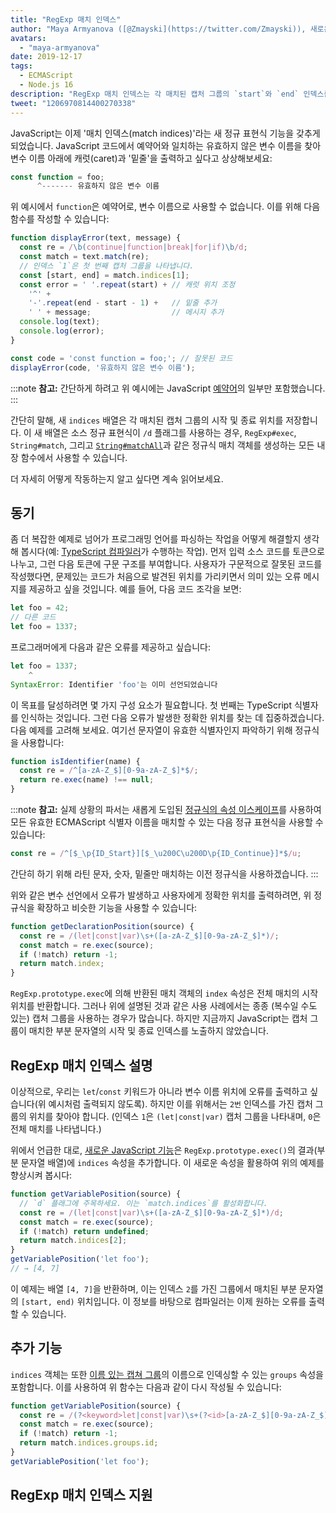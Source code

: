 ```yaml
---
title: "RegExp 매치 인덱스"
author: "Maya Armyanova ([@Zmayski](https://twitter.com/Zmayski)), 새로운 기능을 정기적으로 표현"
avatars: 
  - "maya-armyanova"
date: 2019-12-17
tags: 
  - ECMAScript
  - Node.js 16
description: "RegExp 매치 인덱스는 각 매치된 캡처 그룹의 `start`와 `end` 인덱스를 제공합니다."
tweet: "1206970814400270338"
---
```

JavaScript는 이제 '매치 인덱스(match indices)'라는 새 정규 표현식 기능을 갖추게 되었습니다. JavaScript 코드에서 예약어와 일치하는 유효하지 않은 변수 이름을 찾아 변수 이름 아래에 캐럿(caret)과 '밑줄'을 출력하고 싶다고 상상해보세요:

<!--truncate-->
```js
const function = foo;
      ^------- 유효하지 않은 변수 이름
```

위 예시에서 `function`은 예약어로, 변수 이름으로 사용할 수 없습니다. 이를 위해 다음 함수를 작성할 수 있습니다:

```js
function displayError(text, message) {
  const re = /\b(continue|function|break|for|if)\b/d;
  const match = text.match(re);
  // 인덱스 `1`은 첫 번째 캡처 그룹을 나타냅니다.
  const [start, end] = match.indices[1];
  const error = ' '.repeat(start) + // 캐럿 위치 조정
    '^' +
    '-'.repeat(end - start - 1) +   // 밑줄 추가
    ' ' + message;                  // 메시지 추가
  console.log(text);
  console.log(error);
}

const code = 'const function = foo;'; // 잘못된 코드
displayError(code, '유효하지 않은 변수 이름');
```

:::note
**참고:** 간단하게 하려고 위 예시에는 JavaScript [예약어](https://mathiasbynens.be/notes/reserved-keywords)의 일부만 포함했습니다.
:::

간단히 말해, 새 `indices` 배열은 각 매치된 캡처 그룹의 시작 및 종료 위치를 저장합니다. 이 새 배열은 소스 정규 표현식이 `/d` 플래그를 사용하는 경우, `RegExp#exec`, `String#match`, 그리고 [`String#matchAll`](https://v8.dev/features/string-matchall)과 같은 정규식 매치 객체를 생성하는 모든 내장 함수에서 사용할 수 있습니다.

더 자세히 어떻게 작동하는지 알고 싶다면 계속 읽어보세요.

## 동기

좀 더 복잡한 예제로 넘어가 프로그래밍 언어를 파싱하는 작업을 어떻게 해결할지 생각해 봅시다(예: [TypeScript 컴파일러](https://github.com/microsoft/TypeScript/tree/master/src/compiler)가 수행하는 작업). 먼저 입력 소스 코드를 토큰으로 나누고, 그런 다음 토큰에 구문 구조를 부여합니다. 사용자가 구문적으로 잘못된 코드를 작성했다면, 문제있는 코드가 처음으로 발견된 위치를 가리키면서 의미 있는 오류 메시지를 제공하고 싶을 것입니다. 예를 들어, 다음 코드 조각을 보면:

```js
let foo = 42;
// 다른 코드
let foo = 1337;
```

프로그래머에게 다음과 같은 오류를 제공하고 싶습니다:

```js
let foo = 1337;
    ^
SyntaxError: Identifier 'foo'는 이미 선언되었습니다
```

이 목표를 달성하려면 몇 가지 구성 요소가 필요합니다. 첫 번째는 TypeScript 식별자를 인식하는 것입니다. 그런 다음 오류가 발생한 정확한 위치를 찾는 데 집중하겠습니다. 다음 예제를 고려해 보세요. 여기선 문자열이 유효한 식별자인지 파악하기 위해 정규식을 사용합니다:

```js
function isIdentifier(name) {
  const re = /^[a-zA-Z_$][0-9a-zA-Z_$]*$/;
  return re.exec(name) !== null;
}
```

:::note
**참고:** 실제 상황의 파서는 새롭게 도입된 [정규식의 속성 이스케이프](https://github.com/tc39/proposal-regexp-unicode-property-escapes#other-examples)를 사용하여 모든 유효한 ECMAScript 식별자 이름을 매치할 수 있는 다음 정규 표현식을 사용할 수 있습니다:

```js
const re = /^[$_\p{ID_Start}][$_\u200C\u200D\p{ID_Continue}]*$/u;
```

간단히 하기 위해 라틴 문자, 숫자, 밑줄만 매치하는 이전 정규식을 사용하겠습니다.
:::

위와 같은 변수 선언에서 오류가 발생하고 사용자에게 정확한 위치를 출력하려면, 위 정규식을 확장하고 비슷한 기능을 사용할 수 있습니다:

```js
function getDeclarationPosition(source) {
  const re = /(let|const|var)\s+([a-zA-Z_$][0-9a-zA-Z_$]*)/;
  const match = re.exec(source);
  if (!match) return -1;
  return match.index;
}
```

`RegExp.prototype.exec`에 의해 반환된 매치 객체의 `index` 속성은 전체 매치의 시작 위치를 반환합니다. 그러나 위에 설명된 것과 같은 사용 사례에서는 종종 (복수일 수도 있는) 캡처 그룹을 사용하는 경우가 많습니다. 하지만 지금까지 JavaScript는 캡처 그룹이 매치한 부분 문자열의 시작 및 종료 인덱스를 노출하지 않았습니다.

## RegExp 매치 인덱스 설명

이상적으로, 우리는 `let`/`const` 키워드가 아니라 변수 이름 위치에 오류를 출력하고 싶습니다(위 예시처럼 출력되지 않도록). 하지만 이를 위해서는 `2번` 인덱스를 가진 캡처 그룹의 위치를 찾아야 합니다. (인덱스 `1`은 `(let|const|var)` 캡처 그룹을 나타내며, `0`은 전체 매치를 나타냅니다.)

위에서 언급한 대로, [새로운 JavaScript 기능](https://github.com/tc39/proposal-regexp-match-indices)은 `RegExp.prototype.exec()`의 결과(부분 문자열 배열)에 `indices` 속성을 추가합니다. 이 새로운 속성을 활용하여 위의 예제를 향상시켜 봅시다:

```js
function getVariablePosition(source) {
  // `d` 플래그에 주목하세요. 이는 `match.indices`를 활성화합니다.
  const re = /(let|const|var)\s+([a-zA-Z_$][0-9a-zA-Z_$]*)/d;
  const match = re.exec(source);
  if (!match) return undefined;
  return match.indices[2];
}
getVariablePosition('let foo');
// → [4, 7]
```

이 예제는 배열 `[4, 7]`을 반환하며, 이는 인덱스 `2`를 가진 그룹에서 매치된 부분 문자열의 `[start, end)` 위치입니다. 이 정보를 바탕으로 컴파일러는 이제 원하는 오류를 출력할 수 있습니다.

## 추가 기능

`indices` 객체는 또한 [이름 있는 캡쳐 그룹](https://mathiasbynens.be/notes/es-regexp-proposals#named-capture-groups)의 이름으로 인덱싱할 수 있는 `groups` 속성을 포함합니다. 이를 사용하여 위 함수는 다음과 같이 다시 작성될 수 있습니다:

```js
function getVariablePosition(source) {
  const re = /(?<keyword>let|const|var)\s+(?<id>[a-zA-Z_$][0-9a-zA-Z_$]*)/d;
  const match = re.exec(source);
  if (!match) return -1;
  return match.indices.groups.id;
}
getVariablePosition('let foo');
```

## RegExp 매치 인덱스 지원

<feature-support chrome="90 https://bugs.chromium.org/p/v8/issues/detail?id=9548"
                 firefox="no https://bugzilla.mozilla.org/show_bug.cgi?id=1519483"
                 safari="no https://bugs.webkit.org/show_bug.cgi?id=202475"
                 nodejs="16"
                 babel="no"></feature-support>
